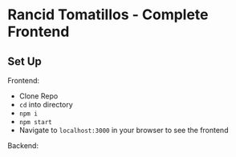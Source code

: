 # Rancid Tomatillos - Complete Frontend

## Set Up

Frontend:
- Clone Repo
- `cd` into directory
- `npm i`
- `npm start`
- Navigate to `localhost:3000` in your browser to see the frontend

Backend:

